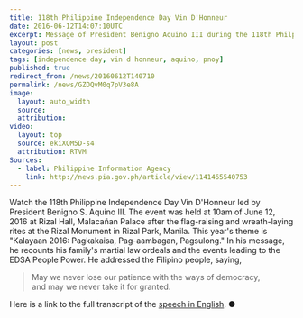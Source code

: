```yaml
---
title: 118th Philippine Independence Day Vin D'Honneur
date: 2016-06-12T14:07:10UTC
excerpt: Message of President Benigno Aquino III during the 118th Philppine Independence Day Vin D’Honneur.
layout: post
categories: [news, president]
tags: [independence day, vin d honneur, aquino, pnoy]
published: true
redirect_from: /news/20160612T140710
permalink: /news/GZOQvM0q7pV3e8A
image:
  layout: auto_width
  source:
  attribution:
video:
  layout: top
  source: ekiXQM5D-s4
  attribution: RTVM
Sources:
  - label: Philippine Information Agency
    link: http://news.pia.gov.ph/article/view/1141465540753
---
```


Watch the 118th Philippine Independence Day Vin D'Honneur led by President Benigno S. Aquino III.
The event was held at 10am of June 12, 2016 at Rizal Hall, Malacañan Palace after the flag-raising and wreath-laying rites at the Rizal Monument in Rizal Park, Manila.
This year's theme is "Kalayaan 2016: Pagkakaisa, Pag-aambagan, Pagsulong."
In his message, he recounts his family's martial law ordeals and the events leading to the EDSA People Power.
He addressed the Filipino people, saying,

> May we never lose our patience with the ways of democracy,<br/>
> and may we never take it for granted.

Here is a link to the full transcript of the [speech in English](http://www.gov.ph/2016/06/12/aquino-toast-kalayaan-english/).
&#x25cf;


